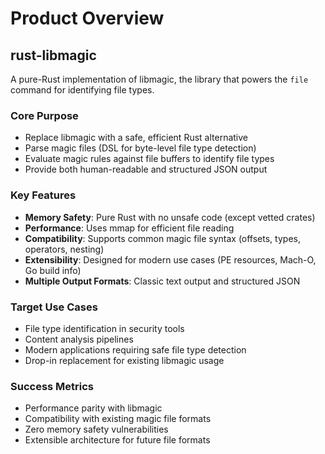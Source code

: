 # Product Overview

## rust-libmagic

A pure-Rust implementation of libmagic, the library that powers the `file` command for identifying file types.

### Core Purpose

- Replace libmagic with a safe, efficient Rust alternative
- Parse magic files (DSL for byte-level file type detection)
- Evaluate magic rules against file buffers to identify file types
- Provide both human-readable and structured JSON output

### Key Features

- **Memory Safety**: Pure Rust with no unsafe code (except vetted crates)
- **Performance**: Uses mmap for efficient file reading
- **Compatibility**: Supports common magic file syntax (offsets, types, operators, nesting)
- **Extensibility**: Designed for modern use cases (PE resources, Mach-O, Go build info)
- **Multiple Output Formats**: Classic text output and structured JSON

### Target Use Cases

- File type identification in security tools
- Content analysis pipelines
- Modern applications requiring safe file type detection
- Drop-in replacement for existing libmagic usage

### Success Metrics

- Performance parity with libmagic
- Compatibility with existing magic file formats
- Zero memory safety vulnerabilities
- Extensible architecture for future file formats
